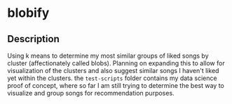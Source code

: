 # blobify

## Description
Using k means to determine my most similar groups of liked songs by cluster (affectionately called blobs). Planning on expanding this to allow for visualization of the clusters and also suggest similar songs I haven't liked yet within the clusters. the ````test-scripts```` folder contains my data science proof of concept, where so far I am still trying to determine the best way to visualize and group songs for recommendation purposes.
